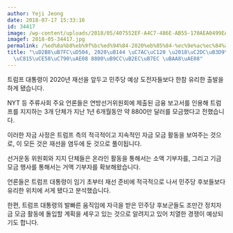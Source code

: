 ```yaml
---
author: Yeji Jeong
date: 2018-07-17 15:33:16
id: 34417
image: /wp-content/uploads/2018/05/407552EF-A4C7-486E-AB55-170AEA0499EA_cx5_cy11_cw86_w1023_r1_s.jpg
imagef: 2018-05-34417.jpg
permalink: /%ed%8a%b8%eb%9f%bc%ed%94%84-2020%eb%85%84-%ec%9e%ac%ec%84%a0-%ec%8b%9c%eb%8f%99%ec%a0%95%ec%b9%98%ec%9e%90%ea%b8%88-8800%eb%a7%8c%eb%8b%ac%eb%9f%ac-%eb%aa%a8%ea%b8%88/
title: "\uD2B8\uB7FC\uD504, 2020\uB144 \uC7AC\uC120 \u2018\uC2DC\uB3D9\u2019\u2026\
  \uC815\uCE58\uC790\uAE08 8800\uB9CC\uB2EC\uB7EC \uBAA8\uAE08"
---
```


트럼프 대통령이 2020년 재선을 앞두고 민주당 예상 도전자들보다 한참 유리한 출발을 하게 됐습니다.

NYT 등 주류사회 주요 언론들은 연방선거위원회에 제출된 금융 보고서를 인용해 트럼프를 지지하는 3개 단체가 지난 1년 6개월동안 약 8800만 달러를 모금했다고 전했습니다.

이러한 자금 사정은 트럼프 측의 적극적이고 지속적인 자금 모금 활동을 보여주는 것으로, 이 모든 것은 재선을 염두에 둔 것으로 풀이됩니다.

선거운동 위원회와 지지 단체들은 온라인 활동을 통해서는 소액 기부자를, 그리고 기금 모금 행사를 통해서는 거액 기부자를 확보해왔습니다.

언론들은 트럼프 대통령이 임기 초부터 재선 준비에 적극적으로 나서 민주당 후보들보다 유리한 위치에 서게 됐다고 분석했습니다.

한편, 트럼프 대통령의 발빠른 움직임에 자극을 받은 민주당 후보군들도 조만간 정치자금 모금 활동에 돌입할 계획을 세우고 있는 것으로 알려지고 있어 치열한 경쟁이 예상되기도 합니다.